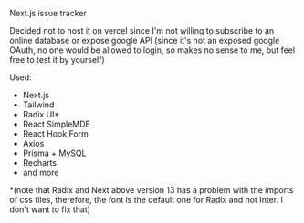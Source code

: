 Next.js issue tracker

Decided not to host it on vercel since I'm not willing to subscribe to an online database or expose google API (since it's not an exposed google OAuth, no one would be allowed to login, so makes no sense to me, but feel free to test it by yourself)

Used:

- Next.js
- Tailwind
- Radix UI\*
- React SimpleMDE
- React Hook Form
- Axios
- Prisma + MySQL
- Recharts
- and more

\*(note that Radix and Next above version 13 has a problem with the imports of css files, therefore, the font is the default one for Radix and not Inter. I don't want to fix that)
